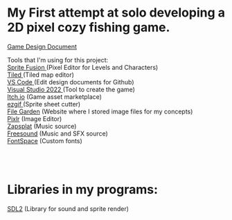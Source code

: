<h1>My First attempt at solo developing a 2D pixel cozy fishing game.</h1>

[Game Design Document](GDD.md) 

Tools that I'm using for this project:
<br>
<a href = "https://www.spritefusion.com/editor" > Sprite Fusion </a> (Pixel Editor for Levels and Characters)
<br>
<a href = "https://thorbjorn.itch.io/tiled"> Tiled </a> (Tiled map editor)
<br>
<a href = "https://code.visualstudio.com/" > VS Code </a> (Edit design documents for Github)
<br>
<a href = "https://visualstudio.microsoft.com/vs/"> Visual Studio 2022 </a> (Tool to create the game)
<br>
<a href = "https://itch.io/"> Itch.io</a> (Game asset marketplace)
<br>
<a href = "https://ezgif.com/"> ezgif </a> (Sprite sheet cutter)
<br>
<a href = "https://filegarden.com/">File Garden</a> (Website where I stored image files for my concepts)
<br>
<a href = "https://pixlr.com/">Pixlr</a> (Image Editor)
<br>
<a href = "https://www.zapsplat.com/">Zapsplat</a> (Music source)
<br>
<a href = "https://freesound.org/">Freesound</a> (Music and SFX source)
<br>
<a href = "https://www.fontspace.com/">FontSpace</a> (Custom fonts)
<br>



<br>
<br>
 <h1>Libraries in my programs:</h1>
 <p>
<a href = "https://www.libsdl.org/"> SDL2</a> (Library for sound and sprite render)
 </p>
